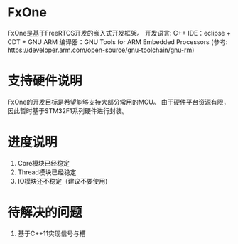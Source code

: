 # FxOne
FxOne是基于FreeRTOS开发的嵌入式开发框架。
开发语言: C++
IDE：eclipse + CDT + GNU ARM
编译器：GNU Tools for ARM Embedded Processors (参考: https://developer.arm.com/open-source/gnu-toolchain/gnu-rm)

# 支持硬件说明
FxOne的开发目标是希望能够支持大部分常用的MCU。
由于硬件平台资源有限，因此暂时基于STM32F1系列硬件进行封装。

# 进度说明
1. Core模块已经稳定
2. Thread模块已经稳定
3. IO模块还不稳定（建议不要使用)

# 待解决的问题
1. 基于C++11实现信号与槽
